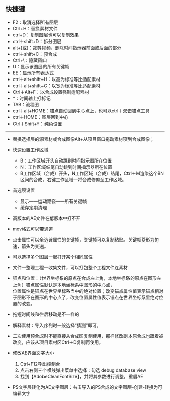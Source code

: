 
## 快捷键

- F2：取消选择所有图层
- Ctrl+H：替换素材文件
- ctrl+D：复制图层也可以复制效果
- ctrl＋shift+D：拆分图层
- alt+\[或\]：裁剪视频，删除时间指示器前面或后面的部分
- ctrl＋shift+C：预合成
- Ctrl+\：隐藏窗口
- U：显示该图层的所有关键帧
- EE：显示所有表达式
- ctrl＋alt+shift+H：以高为标准等比适配素材
- ctrl＋alt+shift+G：以宽为标准等比适配素材
- Ctrl＋Alt+F：以合成设置强制适配素材
- \*：时间轴上打标记
- TAB：流程图
- ctrl＋alt+HOME：锚点自动回到中心点上，也可以ctrl＋双击锚点工具
- ctrl＋HOME：图层回到中心
- Ctrl＋Shift+Y：纯色设置


---

- 替换选择层的源素材或合成图像Alt+从项目窗口拖动素材项到合成图像；

- 快速设置工作区域
	- B：工作区域开头自动跳到时间指示器所在位置
	- N：工作区域结尾自动跳到时间指示器所在位置 
	- B工作区域（合成）开头，N工作区域（合成）结尾，Ctrl＋M渲染这个BN区间的合成，右键工作区域—将合成修剪至工作区域。

- 首选项设置
  - 显示——运动路径——所有关键帧
  - 缓存定期清理

- 高版本的AE文件在低版本中打不开

- mov格式可以带通道

- 点击属性可以全选该属性的关键帧，关键帧可以复制粘贴。关键帧菱形为匀速，箭头为变速。

- 可以选择多个图层一起打开某个相同属性

- 文件—整理工程—收集文件，可以打包整个工程文件连素材

- 锚点和位置：（世界坐标系的原点在合成左上角，本地坐标系的原点在图形左上角）锚点属性默认是本地坐标系中图形的中心点，  
 位置属性是锚点在世界坐标系当中的绝对位置；改变锚点属性值表示锚点相对于图形不在图形的中心点了，改变位置属性值表示锚点在世界坐标系里绝对位置的改变。

- 拖短时间线和往后移动是不一样的

- 解释素材：导入序列时一般选择“猜测”即可。

- 二次使用预合成时不能直接从合成区复制使用，那样修改副本原合成也跟着被改变，应该从项目素材区Ctrl＋D复制再使用。

- 修改AE界面文字大小

	1. Ctrl+F12呼出控制台 
	2. 点击右侧三个横线弹出菜单中选择：勾选 debug database view
	3. 找到【AdobeCleanFontSize】，并将其参数进行调整，重启AE

- PS文字层转化为AE文字图层：右击导入的PS合成的文字图层-创建-转换为可编辑文字
